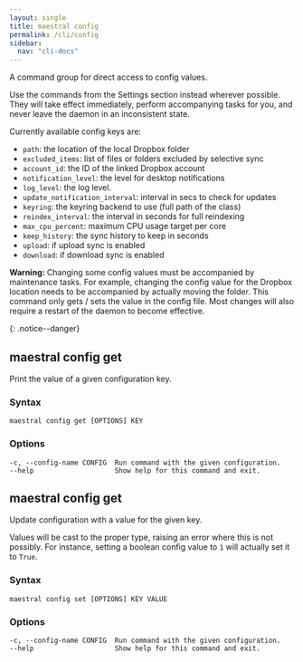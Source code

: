 ```yaml
---
layout: single
title: maestral config
permalink: /cli/config
sidebar:
  nav: "cli-docs"
---
```


A command group for direct access to config values.

Use the commands from the Settings section instead wherever possible. They will take
effect immediately, perform accompanying tasks for you, and never leave the daemon in an
inconsistent state.

Currently available config keys are:

- `path`: the location of the local Dropbox folder
- `excluded_items`: list of files or folders excluded by selective sync
- `account_id`: the ID of the linked Dropbox account
- `notification_level`: the level for desktop notifications
- `log_level`: the log level.
- `update_notification_interval`: interval in secs to check for updates
- `keyring`: the keyring backend to use (full path of the class)
- `reindex_interval`: the interval in seconds for full reindexing
- `max_cpu_percent`: maximum CPU usage target per core
- `keep_history`: the sync history to keep in seconds
- `upload`: if upload sync is enabled
- `download`: if download sync is enabled

<p><b>Warning:</b> Changing some config values must be accompanied by maintenance tasks.
For example, changing the config value for the Dropbox location needs to be accompanied by
actually moving the folder. This command only gets / sets the value in the config file.
Most changes will also require a restart of the daemon to become effective.
</p>{: .notice--danger}

## maestral config get

Print the value of a given configuration key.

### Syntax

```
maestral config get [OPTIONS] KEY
```

### Options

```
-c, --config-name CONFIG  Run command with the given configuration.
--help                    Show help for this command and exit.
```

## maestral config get

Update configuration with a value for the given key.

Values will be cast to the proper type, raising an error where this is not possibly. For
instance, setting a boolean config value to `1` will actually set it to `True`.

### Syntax

```
maestral config set [OPTIONS] KEY VALUE
```

### Options

```
-c, --config-name CONFIG  Run command with the given configuration.
--help                    Show help for this command and exit.
```